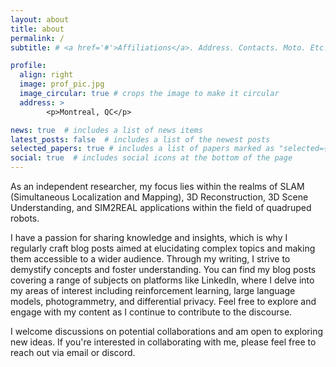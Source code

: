 ```yaml
---
layout: about
title: about
permalink: /
subtitle: # <a href='#'>Affiliations</a>. Address. Contacts. Moto. Etc.

profile:
  align: right
  image: prof_pic.jpg
  image_circular: true # crops the image to make it circular
  address: >
        <p>Montreal, QC</p>

news: true  # includes a list of news items
latest_posts: false  # includes a list of the newest posts
selected_papers: true # includes a list of papers marked as "selected={true}"
social: true  # includes social icons at the bottom of the page
---
```


As an independent researcher, my focus lies within the realms of SLAM (Simultaneous Localization and Mapping), 3D Reconstruction, 3D Scene Understanding, and SIM2REAL applications within the field of quadruped robots.

I have a passion for sharing knowledge and insights, which is why I regularly craft blog posts aimed at elucidating complex topics and making them accessible to a wider audience. Through my writing, I strive to demystify concepts and foster understanding. You can find my blog posts covering a range of subjects on platforms like LinkedIn, where I delve into my areas of interest including reinforcement learning, large language models, photogrammetry, and differential privacy. Feel free to explore and engage with my content as I continue to contribute to the discourse.

I welcome discussions on potential collaborations and am open to exploring new ideas. If you're interested in collaborating with me, please feel free to reach out via email or discord.

<!--
Write your biography here. Tell the world about yourself. Link to your favorite [subreddit](http://reddit.com). You can put a picture in, too. The code is already in, just name your picture `prof_pic.jpg` and put it in the `img/` folder.test

Put your address / P.O. box / other info right below your picture. You can also disable any of these elements by editing `profile` property of the YAML header of your `_pages/about.md`. Edit `_bibliography/papers.bib` and Jekyll will render your [publications page](/al-folio/publications/) automatically.

Link to your social media connections, too. This theme is set up to use [Font Awesome icons](http://fortawesome.github.io/Font-Awesome/) and [Academicons](https://jpswalsh.github.io/academicons/), like the ones below. Add your Facebook, Twitter, LinkedIn, Google Scholar, or just disable all of them.
-->
